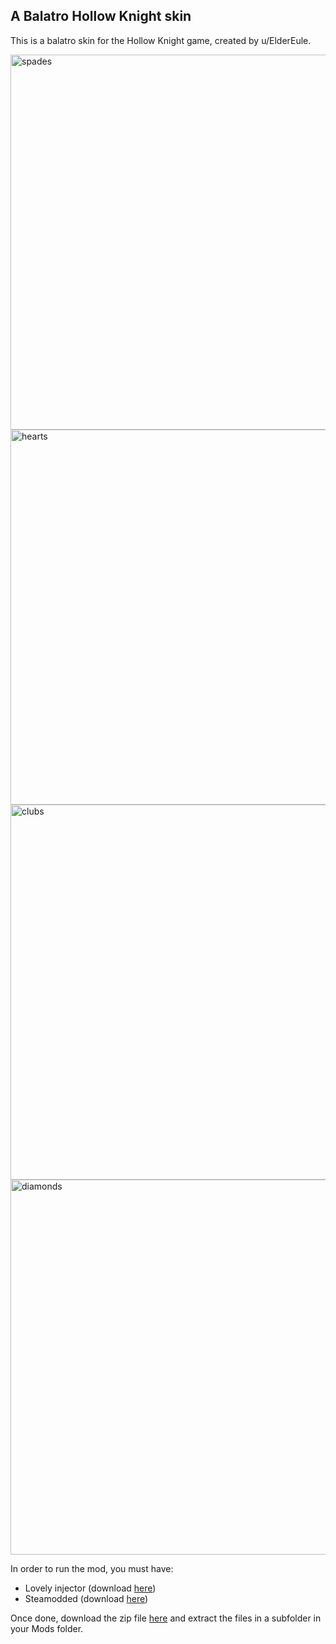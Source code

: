 ## A Balatro Hollow Knight skin

This is a balatro skin for the Hollow Knight game, created by u/ElderEule.

<img width="600" alt="spades" src="https://github.com/user-attachments/assets/a98563bc-bb68-475a-84c1-31c704ae7bc7" />
<img width="600" alt="hearts" src="https://github.com/user-attachments/assets/ece020e7-7b7e-4a85-b83c-4f10f038941e" />
<img width="600" alt="clubs" src="https://github.com/user-attachments/assets/f0883325-295a-495a-bb19-c0a41b577cfd" />
<img width="600" alt="diamonds" src="https://github.com/user-attachments/assets/57482cec-f972-434e-8b95-9d434e549f45" />


In order to run the mod, you must have:

 - Lovely injector (download [here](https://github.com/ethangreen-dev/lovely-injector))
 - Steamodded (download [here](https://github.com/Steamodded/smods))

Once done, download the zip file [here](https://github.com/Jihed-Yahyaoui/Balatro-Hollow-Knight-Skin/releases/tag/HollowKnightSkin) and extract the files in a subfolder in your Mods folder.

